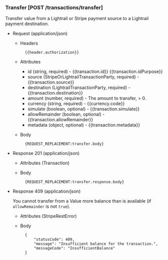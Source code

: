### Transfer [POST /transactions/transfer]

Transfer value from a Lightrail or Stripe payment source to a Lightrail payment destination.

+ Request (application/json)

    + Headers
    
            {{header.authorization}}

    + Attributes
        + id (string, required) - {{transaction.id}}  {{transaction.idPurpose}}
        + source (StripeOrLightrailTransactionParty, required) - {{transaction.source}}
        + destination (LightrailTransactionParty, required) - {{transaction.destination}}
        + amount (number, required) - The amount to transfer, > 0.
        + currency (string, required) - {{currency.code}}
        + simulate (boolean, optional) - {{transaction.simulate}}
        + allowRemainder (boolean, optional) - {{transaction.allowRemainder}}
        + metadata (object, optional) - {{transaction.metadata}}

    + Body

            {REQUEST_REPLACEMENT:transfer.body}

+ Response 201 (application/json)

    + Attributes (Transaction)

    + Body

            {REQUEST_REPLACEMENT:transfer.response.body}

+ Response 409 (application/json)

    You cannot transfer from a Value more balance than is available (if `allowRemainder` is not `true`).

    + Attributes (StripeRestError)

    + Body

            {
                "statusCode": 409,
                "message": "Insufficient balance for the transaction.",
                "messageCode": "InsufficientBalance"
            }
